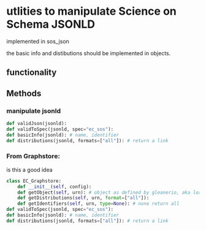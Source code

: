 # utlities to manipulate Science on Schema JSONLD 

implemented in sos_json

the basic info and distibutions should be implemented in objects.

## functionality

## Methods
### manipulate jsonld
```python
def validJson(jsonld):
def validToSpec(jsonld, spec="ec_sos"):
def basicInfo(jsonld): # name, identifier
def distributions(jsonld, formats=["all"]): # return a link
```

### From Graphstore: 
is this a good idea
```python
class EC_Graphstore:
    def __init__(self, config):
    def getObject(self, urn): # object as defined by gleanerio, aka loaded rdf
    def getDistributions(self, urn, format=["all"]):
    def getIdentifiers(self, urn, type=None): # none return all
def validToSpec(jsonld, spec="ec_sos"):
def basicInfo(jsonld): # name, identifier
def distributions(jsonld, formats=["all"]): # return a link
```